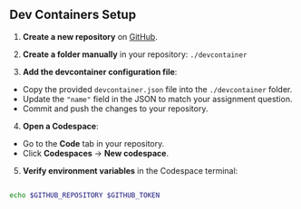 ## Dev Containers Setup

1. **Create a new repository** on [GitHub](https://github.com).  

2. **Create a folder manually** in your repository: `./devcontainer` 

3. **Add the devcontainer configuration file**:  
- Copy the provided `devcontainer.json` file into the `./devcontainer` folder.  
- Update the `"name"` field in the JSON to match your assignment question.  
- Commit and push the changes to your repository.

4. **Open a Codespace**:  
- Go to the **Code** tab in your repository.  
- Click **Codespaces** → **New codespace**.  

5. **Verify environment variables** in the Codespace terminal:  

```bash

echo $GITHUB_REPOSITORY $GITHUB_TOKEN
```

